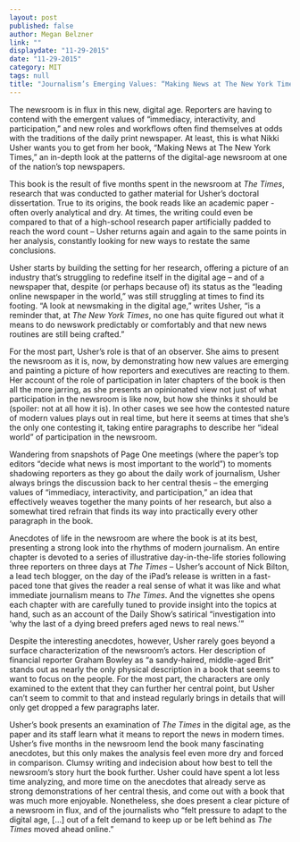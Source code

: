 ```yaml
---
layout: post
published: false
author: Megan Belzner
link: ""
displaydate: "11-29-2015"
date: "11-29-2015"
category: MIT
tags: null
title: "Journalism’s Emerging Values: “Making News at The New York Times”"
---
```


The newsroom is in flux in this new, digital age. Reporters are having to contend with the emergent values of “immediacy, interactivity, and participation,” and new roles and workflows often find themselves at odds with the traditions of the daily print newspaper. At least, this is what Nikki Usher wants you to get from her book, “Making News at The New York Times,” an in-depth look at the patterns of the digital-age newsroom at one of the nation’s top newspapers.

This book is the result of five months spent in the newsroom at _The Times_, research that was conducted to gather material for Usher’s doctoral dissertation. True to its origins, the book reads like an academic paper - often overly analytical and dry. At times, the writing could even be compared to that of a high-school research paper artificially padded to reach the word count – Usher returns again and again to the same points in her analysis, constantly looking for new ways to restate the same conclusions.

Usher starts by building the setting for her research, offering a picture of an industry that’s struggling to redefine itself in the digital age – and of a newspaper that, despite (or perhaps because of) its status as the “leading online newspaper in the world,” was still struggling at times to find its footing. “A look at newsmaking in the digital age,” writes Usher, “is a reminder that, at _The New York Times_, no one has quite figured out what it means to do newswork predictably or comfortably and that new news routines are still being crafted.”

For the most part, Usher’s role is that of an observer. She aims to present the newsroom as it is, now, by demonstrating how new values are emerging and painting a picture of how reporters and executives are reacting to them. Her account of the role of participation in later chapters of the book is then all the more jarring, as she presents an opinionated view not just of what participation in the newsroom is like now, but how she thinks it should be (spoiler: not at all how it is). In other cases we see how the contested nature of modern values plays out in real time, but here it seems at times that she’s the only one contesting it, taking entire paragraphs to describe her “ideal world” of participation in the newsroom.

Wandering from snapshots of Page One meetings (where the paper’s top editors “decide what news is most important to the world”) to moments shadowing reporters as they go about the daily work of journalism, Usher always brings the discussion back to her central thesis – the emerging values of “immediacy, interactivity, and participation,” an idea that effectively weaves together the many points of her research, but also a somewhat tired refrain that finds its way into practically every other paragraph in the book.

Anecdotes of life in the newsroom are where the book is at its best, presenting a strong look into the rhythms of modern journalism. An entire chapter is devoted to a series of illustrative day-in-the-life stories following three reporters on three days at _The Times_ – Usher’s account of Nick Bilton, a lead tech blogger, on the day of the iPad’s release is written in a fast-paced tone that gives the reader a real sense of what it was like and what immediate journalism means to _The Times_. And the vignettes she opens each chapter with are carefully tuned to provide insight into the topics at hand, such as an account of the Daily Show’s satirical “investigation into ‘why the last of a dying breed prefers aged news to real news.’”

Despite the interesting anecdotes, however, Usher rarely goes beyond a surface characterization of the newsroom’s actors. Her description of financial reporter Graham Bowley as “a sandy-haired, middle-aged Brit” stands out as nearly the only physical description in a book that seems to want to focus on the people. For the most part, the characters are only examined to the extent that they can further her central point, but Usher can’t seem to commit to that and instead regularly brings in details that will only get dropped a few paragraphs later.

Usher’s book presents an examination of _The Times_ in the digital age, as the paper and its staff learn what it means to report the news in modern times. Usher’s five months in the newsroom lend the book many fascinating anecdotes, but this only makes the analysis feel even more dry and forced in comparison. Clumsy writing and indecision about how best to tell the newsroom’s story hurt the book further. Usher could have spent a lot less time analyzing, and more time on the anecdotes that already serve as strong demonstrations of her central thesis, and come out with a book that was much more enjoyable. Nonetheless, she does present a clear picture of a newsroom in flux, and of the journalists who “felt pressure to adapt to the digital age, […] out of a felt demand to keep up or be left behind as _The Times_ moved ahead online.”
